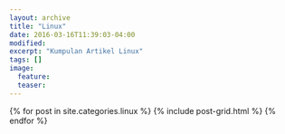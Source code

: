 ```yaml
---
layout: archive
title: "Linux"
date: 2016-03-16T11:39:03-04:00
modified:
excerpt: "Kumpulan Artikel Linux"
tags: []
image:
  feature:
  teaser:
---
```


<div class="tiles">
{% for post in site.categories.linux %}
  {% include post-grid.html %}
{% endfor %}
</div><!-- /.tiles -->

